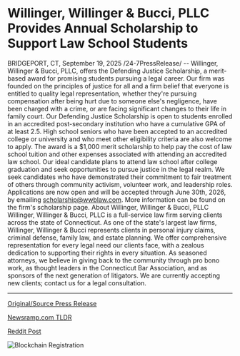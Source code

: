 # Willinger, Willinger &amp; Bucci, PLLC Provides Annual Scholarship to Support Law School Students

BRIDGEPORT, CT, September 19, 2025 /24-7PressRelease/ -- Willinger, Willinger & Bucci, PLLC, offers the Defending Justice Scholarship, a merit-based award for promising students pursuing a legal career. Our firm was founded on the principles of justice for all and a firm belief that everyone is entitled to quality legal representation, whether they're pursuing compensation after being hurt due to someone else's negligence, have been charged with a crime, or are facing significant changes to their life in family court.  Our Defending Justice Scholarship is open to students enrolled in an accredited post-secondary institution who have a cumulative GPA of at least 2.5. High school seniors who have been accepted to an accredited college or university and who meet other eligibility criteria are also welcome to apply.  The award is a $1,000 merit scholarship to help pay the cost of law school tuition and other expenses associated with attending an accredited law school.  Our ideal candidate plans to attend law school after college graduation and seek opportunities to pursue justice in the legal realm. We seek candidates who have demonstrated their commitment to fair treatment of others through community activism, volunteer work, and leadership roles. Applications are now open and will be accepted through June 30th, 2026, by emailing scholarship@wwblaw.com. More information can be found on the firm's scholarship page.  About Willinger, Willinger & Bucci, PLLC  Willinger, Willinger & Bucci, PLLC is a full-service law firm serving clients across the state of Connecticut. As one of the state's largest law firms, Willinger, Willinger & Bucci represents clients in personal injury claims, criminal defense, family law, and estate planning. We offer comprehensive representation for every legal need our clients face, with a zealous dedication to supporting their rights in every situation. As seasoned attorneys, we believe in giving back to the community through pro bono work, as thought leaders in the Connecticut Bar Association, and as sponsors of the next generation of litigators. We are currently accepting new clients; contact us for a legal consultation. 

---

[Original/Source Press Release](https://www.24-7pressrelease.com/press-release/526956/willinger-willinger-bucci-pllc-provides-annual-scholarship-to-support-law-school-students)
                    

[Newsramp.com TLDR](https://newsramp.com/curated-news/willinger-law-firm-launches-1k-defending-justice-scholarship-for-aspiring-lawyers/45dc7e209d6a48de2b59c49806ecc858) 

 



[Reddit Post](https://www.reddit.com/r/AwardsAndRecognition/comments/1nkwyjr/willinger_law_firm_launches_1k_defending_justice/) 



![Blockchain Registration](https://cdn.newsramp.app/24-7PressRelease/qrcode/259/19/yoga6is1.webp)